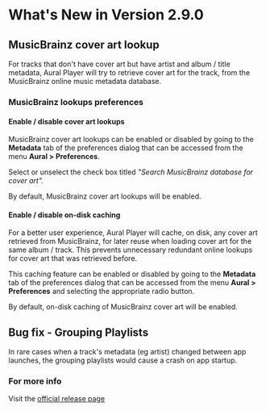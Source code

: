 #  What's New in Version 2.9.0

## MusicBrainz cover art lookup

For tracks that don't have cover art but have artist and album / title metadata, Aural Player will try to retrieve cover art for the track, from the MusicBrainz online music metadata database.

### MusicBrainz lookups preferences

#### Enable / disable cover art lookups

MusicBrainz cover art lookups can be enabled or disabled by going to the **Metadata** tab of the preferences dialog that can be accessed from the menu **Aural > Preferences**.

Select or unselect the check box titled *"Search MusicBrainz database for cover art".*

By default, MusicBrainz cover art lookups will be enabled.

#### Enable / disable on-disk caching

For a better user experience, Aural Player will cache, on disk, any cover art retrieved from MusicBrainz, for later reuse when loading cover art for the same album / track. This prevents unnecessary redundant online lookups for cover art that was retrieved before.

This caching feature can be enabled or disabled by going to the **Metadata** tab of the preferences dialog that can be accessed from the menu **Aural > Preferences** and selecting the appropriate radio button.

By default, on-disk caching of MusicBrainz cover art will be enabled.

## Bug fix - Grouping Playlists

In rare cases when a track's metadata (eg artist) changed between app launches, the grouping playlists would cause a crash on app startup.

### **For more info**
Visit the [official release page](https://github.com/maculateConception/aural-player/releases/tag/2.9.0)
